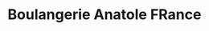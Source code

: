 ---
title: "Boulangerie Anatole FRance"
url: /pantin/boulangerie-anatole-france/
shop: boulangerie
---